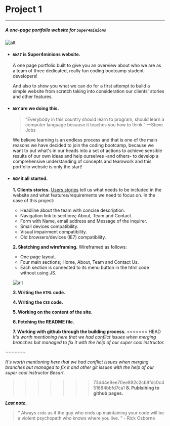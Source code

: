 
# Project 1
____
##### A one-page portfolio website for *`Super4minions`*
![alt](http://hdwallpaperbackgrounds.net/wp-content/uploads/2015/11/minions-wallpaper-stuart-keven-and-bob-2015-movie-hd-wallpapers-1920x1080.jpg)

* #### *`WHAT`* is Super4minions website.
  A one page portfolio built to give you an overview about who we are as a team of three dedicated, really fun coding bootcamp student-developers! 

  And also to show you what we can do for a first attempt to build a simple website from scratch taking into consideration our clients' stories and other features.

* #### *`WHY`* are we doing this.
  >“Everybody in this country should learn to program, should learn a computer language because it teaches you how to think.”   —Steve Jobs

  We believe learning is an endless process and that is one of the main reasons we have decided to join the coding bootcamp, because we want to put what's in our heads into a set of actions to achieve sensible results of our own ideas and help ourselves -and others- to develop a comprehensive understanding of concepts and teamwork and this portfolio website is only the start!

* #### *`HOW`* it all started.
  **1. Clients stories.**
[Users stories](https://github.com/gazaskygeeks/bootcamp/blob/master/coursebook/week1/project.md) tell us what needs to be included in the website and what features/requirements we need to focus on. In the case of this project:
  * Headline about the team with concise description.
  * Navigation link to sections; About, Team and Contact.
  * Form with Name, email address and Message of the inquirer.
  * Small devices compatibility.
  * Visual impairment compatibility.
  * Old browsers/devices (IE7) compatibility.

  **2. Sketching and wireframing.**
 Wireframed as follows:
  * One page layout.
  * Four main sections; Home, About, Team and Contact Us.
  * Each section is connected to its menu button in the html code without using JS.

  ![alt](https://s30.postimg.org/4vhpxheld/New_Image.jpg)

  **3. Writing the `HTML` code.**

  **4. Writing the `CSS` code.**

  **5. Working on the content of the site.**

  **6. Fetching the README file.**

  **7. Working with github through the building process.**
<<<<<<< HEAD
  *It's worth mentioning here that we had conflict issues when merging branches but managed to fix it with the help of our super cool instructor.*

=======

  *It's worth mentioning here that we had conflict issues when merging branches but managed to fix it and other git issues with the help of our super cool instructor Besart.*
   
>>>>>>> 73d44e9ee70ee892c2cb9fdc0c451684bbfd7ca1
   **8. Publsihing to github pages.**

  ***Last note.***
  >“ Always `code` as if the guy who ends up maintaining your code will be a violent psychopath who knows where you live. ” - Rick Osborne
